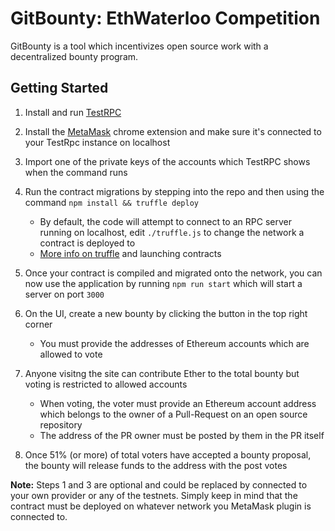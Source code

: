 # GitBounty: EthWaterloo Competition

GitBounty is a tool which incentivizes open source work with a decentralized bounty program.


## Getting Started

1. Install and run [TestRPC](https://github.com/ethereumjs/testrpc)

2. Install the [MetaMask](https://chrome.google.com/webstore/detail/metamask/nkbihfbeogaeaoehlefnkodbefgpgknn?hl=en) chrome extension and make sure it's connected to your TestRpc instance on localhost

3. Import one of the private keys of the accounts which TestRPC shows when the command runs

4. Run the contract migrations by stepping into the repo and then using the command `npm install && truffle deploy`

    - By default, the code will attempt to connect to an RPC server running on localhost, edit `./truffle.js` to change the network a contract is deployed to
    - [More info on truffle](https://github.com/trufflesuite/truffle) and launching contracts

5. Once your contract is compiled and migrated onto the network, you can now use the application by running `npm run start` which will start a server on port `3000`

6. On the UI, create a new bounty by clicking the button in the top right corner

    - You must provide the addresses of Ethereum accounts which are allowed to vote

7. Anyone visitng the site can contribute Ether to the total bounty but voting is restricted to allowed accounts

    - When voting, the voter must provide an Ethereum account address which belongs to the owner of a Pull-Request on an open source repository
    - The address of the PR owner must be posted by them in the PR itself

8. Once 51% (or more) of total voters have accepted a bounty proposal, the bounty will release funds to the address with the post votes


__Note:__ Steps 1 and 3 are optional and could be replaced by connected to your own provider or any of the testnets. Simply keep in mind that the contract must be deployed on whatever network you MetaMask plugin is connected to.